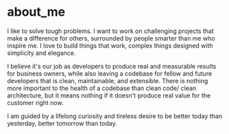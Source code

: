 # about_me

I like to solve tough problems. I want to work on challenging projects that make a difference for others, surrounded by people smarter than me who inspire me. I love to build things that work, complex things designed with simplicity and elegance.

I believe it's our job as developers to produce real and measurable results for business owners, while also leaving a codebase for fellow and future developers that is clean, maintainable, and extensible. There is nothing more important to the health of a codebase than clean code/ clean architecture, but it means nothing if it doesn't produce real value for the customer right now.

I am guided by a lifelong curiosity and tireless desire to be better today than yesterday, better tomorrow than today.

